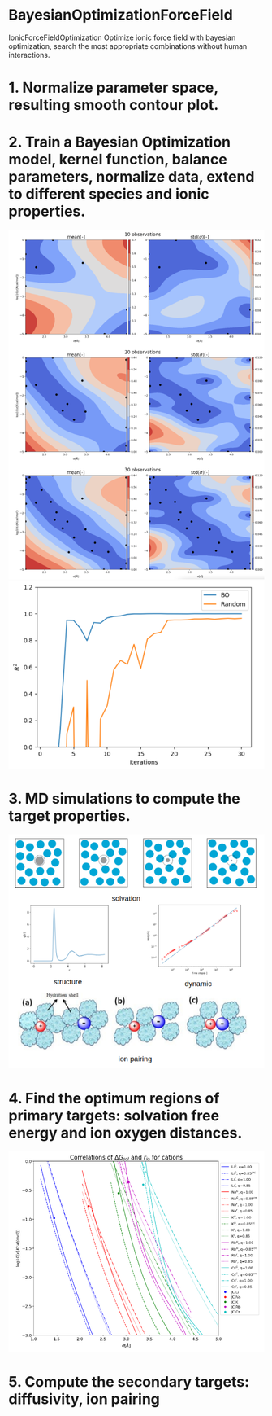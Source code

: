 # BayesianOptimizationForceField
IonicForceFieldOptimization
Optimize ionic force field with bayesian optimization, search the most appropriate combinations without human interactions. 

# 1. Normalize parameter space, resulting smooth contour plot.
# 2. Train a Bayesian Optimization model, kernel function, balance parameters, normalize data, extend to different species and ionic properties.
![Image text](https://raw.githubusercontent.com/YuchenZhu/BayesianOptimizationForceField/main/img/obs.png)
![Image text](https://raw.githubusercontent.com/YuchenZhu/BayesianOptimizationForceField/main/img/convergence.png)
# 3. MD simulations to compute the target properties.
![Image text](https://raw.githubusercontent.com/YuchenZhu/BayesianOptimizationForceField/main/img/properties.png)
# 4. Find the optimum regions of primary targets: solvation free energy and ion oxygen distances.
![Image text](https://raw.githubusercontent.com/YuchenZhu/BayesianOptimizationForceField/main/img/primaryTgs.png)
# 5. Compute the secondary targets: diffusivity, ion pairing


